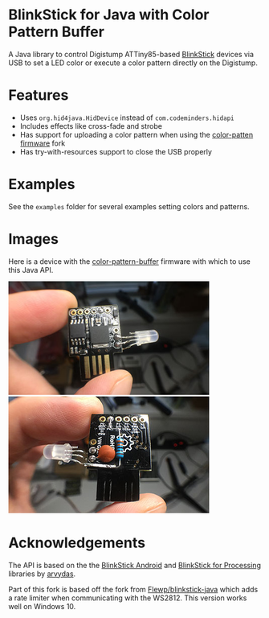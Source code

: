BlinkStick for Java with Color Pattern Buffer
====

A Java library to control Digistump ATTiny85-based [BlinkStick](http://www.blinkstick.com) devices via USB to
set a LED color or execute a color pattern directly on the Digistump.

Features
=======

* Uses `org.hid4java.HidDevice` instead of `com.codeminders.hidapi`
* Includes effects like cross-fade and strobe
* Has support for uploading a color pattern when using the [color-patten firmware](https://github.com/ericdraken/digispark-firmware-attiny85) fork
* Has try-with-resources support to close the USB properly

Examples
=====

See the `examples` folder for several examples setting colors and patterns.

Images
=======

Here is a device with the [color-pattern-buffer](https://github.com/ericdraken/digispark-firmware-attiny85) firmware with which to use this Java API.

![Digispark USB with custom soldered APA106 LED](/pictures/attiny85-front.jpg)
![Digispark parts placement](/pictures/attiny85-back.jpg)

Acknowledgements
========

The API is based on the the [BlinkStick Android](https://github.com/arvydas/blinkstick-android/) and [BlinkStick for Processing](https://github.com/arvydas/blinkstick-processing) libraries by [arvydas](https://github.com/arvydas).

Part of this fork is based off the fork from [Flewp/blinkstick-java](https://github.com/Flewp/blinkstick-java) which adds a rate limiter when communicating with the WS2812. This version works well on Windows 10.
